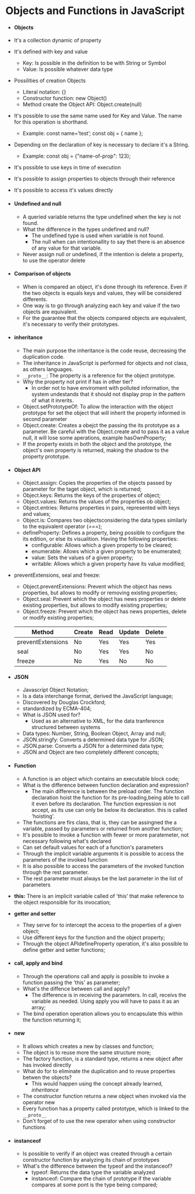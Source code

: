 # Objects and Functions in JavaScript

- #### Objects
 - It's a collection dynamic of property
 - It's defined with key and value
   - Key: Is possible in the definition to be with String or Symbol
   - Value: Is possible whatever data type
 - Possilities of creation Objects
   - Literal notation: {}
   - Constructor function: new Object()
   - Method create the Object API: Object.create(null)
 - It's possible to use the same name used for Key and Value. The name for this operation is shorthand.
   - Example:  const name=’test’; const obj = { name };
 - Depending on the declaration of key is necessary to declare it's a String.
   - Example: const obj = {"name-of-prop": 123};
 - It's possible to use keys in time of execution
 - It's possible to assign properties to objects through their reference
 - It's possible to access it's values directly
 - #### Undefined and null
   - A queried variable returns the type undefined when the key is not found.
   - What the difference in the types undefined and null?
     - The undefined type is used when variable is not found.
     - The null when can intentionallity to say thet there is an absence of any value for that variable.
   - Never assign null or undefined, if the intention is delete a property, to use the operator delete
 - #### Comparison of objects
   - When is compared an object, it's done through its reference. Even if the two objects is equals keys and values, they will be considered differents.
   - One way is to go through analyzing each key and value if the two objects are equivalent.
   - For the guarantee that the objects compared objects are equivalent, it's necessary to verify their prototypes.
 - #### inheritance
   - The main purpose the inheritance is the code reuse, decreasing the duplication code.
   - The inheritance in JavaScript is performed for objects and not class, as others languages.
   - `__proto__`: The property is a reference for the object prototype.
   - Why the property not print if has in other tier?
     - In order not to have enviroment with polluted information, the system undestands that it should not display prop in the pattern of what it inrerits.
   - Object.setPrototypeOf: To allow the interaction with the object prototype for set the object that will inherit the property informed in second parameter
   - Object.create: Creates a obejct the passing the its prototype as a parameter. Be careful with the Object.create and to pass it as a value null, it will lose some aperations, example hasOwnProperty;
   - If the property exists in both the object and the prototype, the object's own property is returned, making the shadow to the property prototype.
 - #### Object API
   - Object.assign: Copies the properties of the objects passed by parameter for the taget object, which is returned;
   - Object.keys: Returns the keys of the properties of object;
   - Object.values: Returns the values of the properties ob object;
   - Object.entries: Returns properties in pairs, represented with keys and values;
   - Object.is: Compares two objectsconsidering the data types similarly to the equivalent operator (===);
   - defineProperty: Defines a property, being possible to configure the its edition, or else its visualition. Having the following properties:
     - configurable: Allows which a given property to be cleared;
     - enumerable: Allows which a given property to be enumerated;
     - value: Sets the values of a given property;
     - writable: Allows which a given property have its value modified;
  - preventExtensions, seal and freeze:
     - Object.preventExtensions: Prevent which the object has news properties, but allows to modify or removing existing properties;
     - Object.seal: Prevent which the object has news properties or delete existing properties, but allows to modify existing properties;
     - Object.freeze: Prevent which the object has news properties, delete or modify existing properties;
 
 
     | Method | Create | Read | Update | Delete |
     | ------ | ------ | ------ | ------ | ------ |
     | preventExtensions | No | Yes | Yes | Yes |
     | seal | No | Yes | Yes | No |
     | freeze | No | Yes | No | No |

 - #### JSON
   - Javascript Object Notation;
   - Is a data interchange format, derived the JavaScript language;
   - Discovered by Douglas Crockford;
   - standardized by ECMA-404;
   - What is JSON used for?
     - Used as an alternative to XML, for the data tranference structured between systems
   - Data types: Number, String, Boolean Object, Array and null;
   - JSON.stringfy: Converts a determined data type for JSON;
   - JSON.parse: Converts a JSON for a determined data type;
   - JSON and Object are two completely different concepts;
 - #### Function
   - A function is an object which contains an executable block code;
   - What is the difference between function declaration and expression?
     - The main difference is between the preload order. The function declaration hoist the function for its pre-loading,being able to call it even before its declaration. The function expression is not accept, as its use can only be below its declaration. this is called 'hoisting'.
   - The functions are firs class, that is, they can be assingned the a variable, passed by parameters or returned from another function;
   - It's possible to invoke a function with fewer or more paratemeter, not necessary following what's declared
   - Can set default values for each of a function's parameters
   - Through the implicit variable arguments it is possible to access the parameters of the invoked function
   - It is also possible to access the parameters of the invoked function through the rest parameter.
   - The rest parameter must always be the last parameter in the list of parameters
 - __this:__ There is an implicit variable called of 'this' that make reference to the object responsible for its invocation;
 - __getter and setter__
   - They serve for to intercept the access to the properties of a given object;
   - Use different keys for the function and the object property;
   - Through the object APIdefineProperty operation, it's also possible to define getter and setter functions;
 - #### call, apply and bind
   - Through the operations call and apply is possible to invoke a function passing the 'this' as parameter;
   - What's the diffence between call and apply?
     - The difference is in receiving the parameters. In call, receivs the variable as needed. Using apply you will have to pass it as an array;
   - The bind operation operation allows you to encapsulate this within the function returning it;
 - #### new 
   - It allows which creates a new by classes and function;
   - The object is to reuse more the same structure more;
   - The factory function, is a standard type, returns a new object after has invoked directly
   - What do for to eliminate the duplication and to reuse properties betwen the objects?
     - This would happen using the concept already learned, *inheritance*
   - The constructor function returns a new object when invoked via the operator new
   - Every function has a property called prototype, which is linked to the `__proto__`
   - Don't forget of to use the new operator when using constructor functions
 - #### instanceof
   - Is possible to verify if an object was created through a certain constructor function by analyzing its chain of prototypes
   - What's the difference between the typeof and the instanceof?
     - typeof: Returns the data type the variable analyzed
     - instanceof: Compare the chain of prototype if the variable compares at some pont is the type being compared;
